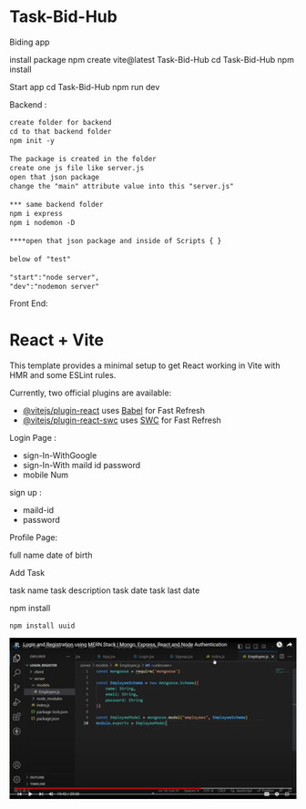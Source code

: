 # Task-Bid-Hub
 Biding app

 install package 
        npm create vite@latest Task-Bid-Hub
        cd Task-Bid-Hub
        npm install


Start app
        cd Task-Bid-Hub
        npm run dev

Backend :

    create folder for backend 
    cd to that backend folder
    npm init -y

    The package is created in the folder 
    create one js file like server.js
    open that json package 
    change the "main" attribute value into this "server.js"

    *** same backend folder
    npm i express 
    npm i nodemon -D

    ****open that json package and inside of Scripts { }

    below of "test"

    "start":"node server",
    "dev":"nodemon server"



Front End:


# React + Vite

This template provides a minimal setup to get React working in Vite with HMR and some ESLint rules.

Currently, two official plugins are available:

- [@vitejs/plugin-react](https://github.com/vitejs/vite-plugin-react/blob/main/packages/plugin-react/README.md) uses [Babel](https://babeljs.io/) for Fast Refresh
- [@vitejs/plugin-react-swc](https://github.com/vitejs/vite-plugin-react-swc) uses [SWC](https://swc.rs/) for Fast Refresh



Login Page :
- sign-In-WithGoogle
- sign-In-With maild id password
- mobile Num

sign up :
- maild-id
- password

Profile Page:

full name
date of birth


Add Task

task name
task description
task date
task last date

npm install

```
npm install uuid
```
![alt text](image.png)
